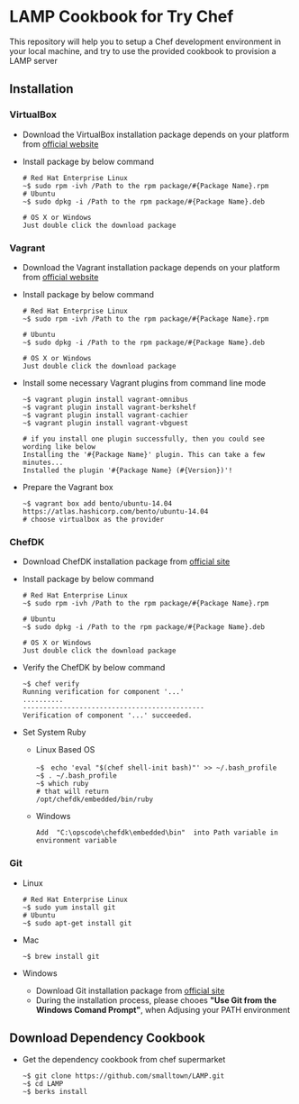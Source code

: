 # LAMP Cookbook for Try Chef

This repository will help you to setup a Chef development environment in your local machine, and try to use the provided cookbook to provision a LAMP server

## Installation
### VirtualBox

- Download the VirtualBox installation package depends on your platform from [official website](https://www.virtualbox.org/wiki/Downloads) 

- Install package by below command

	```
	# Red Hat Enterprise Linux
	~$ sudo rpm -ivh /Path to the rpm package/#{Package Name}.rpm
	# Ubuntu
	~$ sudo dpkg -i /Path to the rpm package/#{Package Name}.deb

	# OS X or Windows
	Just double click the download package
	```
  
### Vagrant
- Download the Vagrant installation package depends on your platform from [official website](https://www.vagrantup.com/downloads.html)

- Install package by below command
	```
	# Red Hat Enterprise Linux
	~$ sudo rpm -ivh /Path to the rpm package/#{Package Name}.rpm

	# Ubuntu
	~$ sudo dpkg -i /Path to the rpm package/#{Package Name}.deb

	# OS X or Windows
	Just double click the download package
	```
	
- Install some necessary Vagrant plugins from command line mode
	```
	~$ vagrant plugin install vagrant-omnibus
	~$ vagrant plugin install vagrant-berkshelf
	~$ vagrant plugin install vagrant-cachier
	~$ vagrant plugin install vagrant-vbguest

	# if you install one plugin successfully, then you could see wording like below
	Installing the '#{Package Name}' plugin. This can take a few minutes...
	Installed the plugin '#{Package Name} (#{Version})'!
	```
	
- Prepare the Vagrant box
	```
	~$ vagrant box add bento/ubuntu-14.04 https://atlas.hashicorp.com/bento/ubuntu-14.04
	# choose virtualbox as the provider
	```
	
### ChefDK
- Download ChefDK installation package from [official site](https://downloads.chef.io/chef-dk/)

- Install package by below command
	```
	# Red Hat Enterprise Linux
	~$ sudo rpm -ivh /Path to the rpm package/#{Package Name}.rpm

	# Ubuntu
	~$ sudo dpkg -i /Path to the rpm package/#{Package Name}.deb

	# OS X or Windows
	Just double click the download package
	```
	
- Verify the ChefDK by below command
	```
	~$ chef verify
	Running verification for component '...'
	..........
	---------------------------------------------
	Verification of component '...' succeeded.
	```
	
- Set System Ruby
	- Linux Based OS
		```
		~$　echo 'eval "$(chef shell-init bash)"' >> ~/.bash_profile
		~$ . ~/.bash_profile
		~$ which ruby
		# that will return
		/opt/chefdk/embedded/bin/ruby
		```
	
	- Windows
		```
		Add  "C:\opscode\chefdk\embedded\bin"  into Path variable in environment variable
		```

### Git
- Linux
	```
	# Red Hat Enterprise Linux
	~$ sudo yum install git
	# Ubuntu
	~$ sudo apt-get install git
	```
	
- Mac
	```
	~$ brew install git
	```
	
- Windows
	- Download Git installation package from [official site](https://git-scm.com/downloads)
	- During the installation process, please chooes **"Use Git from the Windows Comand Prompt"**, when Adjusing your PATH environment

## Download Dependency Cookbook

- Get the dependency cookbook from chef supermarket

	```
	~$ git clone https://github.com/smalltown/LAMP.git
	~$ cd LAMP
	~$ berks install
	```

